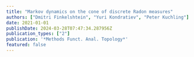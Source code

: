 ```yaml
---
title: "Markov dynamics on the cone of discrete Radon measures"
authors: ["Dmitri Finkelshtein", "Yuri Kondratiev", "Peter Kuchling"]
date: 2021-01-01
publishDate: 2024-03-28T07:47:34.287956Z
publication_types: ["2"]
publication: '*Methods Funct. Anal. Topology*'
featured: false
---
```

